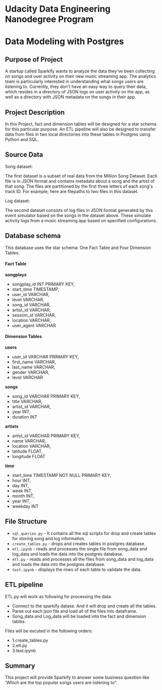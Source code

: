 # Udacity Data Engineering Nanodegree Program
# Data Modeling with Postgres

## Purpose of Project

A startup called Sparkify wants to analyze the data they've been collecting on songs and user activity on their new music streaming app. The analytics team is particularly interested in understanding what songs users are listening to. Currently, they don't have an easy way to query their data, which resides in a directory of JSON logs on user activity on the app, as well as a directory with JSON metadata on the songs in their app.

## Project Description
In this Project, fact and dimension tables will be designed for a star schema for this particular purpose. An ETL pipeline will also be designed to transfer data from files in two local directories into these tables in Postgres using Python and SQL.

## Source Data
Song dataset:

The first dataset is a subset of real data from the Million Song Dataset. Each file is in JSON format and contains metadata about a song and the artist of that song. The files are partitioned by the first three letters of each song's track ID. For example, here are filepaths to two files in this dataset.

Log dataset:

The second dataset consists of log files in JSON format generated by this event simulator based on the songs in the dataset above. These simulate activity logs from a music streaming app based on specified configurations.

## Database schema

This database uses the star schema: One Fact Table and Four Dimension Tables.

#### Fact Table
**songplays** 
- songplay_id INT PRIMARY KEY,
- start_time TIMESTAMP, 
- user_id VARCHAR, 
- level VARCHAR, 
- song_id VARCHAR, 
- artist_id VARCHAR, 
- session_id VARCHAR, 
- location VARCHAR, 
- user_agent VARCHAR

#### Dimension Tables
**users** 
- user_id VARCHAR PRIMARY KEY, 
- first_name VARCHAR, 
- last_name VARCHAR, 
- gender VARCHAR, 
- level VARCHAR

**songs** 
- song_id VARCHAR PRIMARY KEY, 
- title VARCHAR, 
- artist_id VARCHAR, 
- year INT, 
- duration INT

**artists** 
- artist_id VARCHAR PRIMARY KEY, 
- name VARCHAR, 
- location VARCHAR, 
- latitude FLOAT, 
- longitude FLOAT

**time** 
- start_time TIMESTAMP NOT NULL PRIMARY KEY, 
- hour INT, 
- day INT, 
- week INT, 
- month INT, 
- year INT, 
- weekday INT



## File Structure

- `sql_queries.py` - It contains all the sql scripts for drop and create tables for storing song and log information.
- `create_tables.py` - drops and creates tables in postgres database.
- `etl.ipynb` - reads and processes the single file from song_data and log_data and loads the data into the postgres database.
- `etl.py` - reads and processes all the files from song_data and log_data and loads the data into the postgres database.
- `test.ipynb` - displays the rows of each table to validate the data.

## ETL pipeline

  ETL.py will work as following for processing the data:
- Connect to the sparkify datase. And it will drop and create all the tables.
- Parse out each json file and load all of the files into dataframe.
- Song_data and Log_data will be loaded into the fact and dimension tables.

Files will be excuted in the following orders:

- 1.create_tables.py
- 2.etl.py
- 3.test.ipynb

## Summary

This project will provide Sparkify to answer some business question like 'Which are the top popular songs users are listening to".

